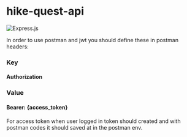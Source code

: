 ﻿# hike-quest-api
![Express.js](https://img.shields.io/badge/express.js-%23404d59.svg?style=for-the-badge&logo=express&logoColor=%2361DAFB) 


In order to use postman and jwt you should define these in postman headers:

<h3>Key</h3>
<h4>Authorization</h4>

<h3>Value</h3>
<h4>Bearer: {access_token}</h4>

For access token when user logged in token should created and with postman codes it should saved at  in the postman env. 
